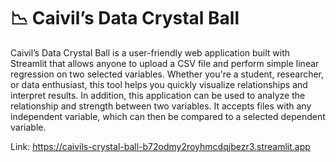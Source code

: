 # 📉 Caivil’s Data Crystal Ball
Caivil’s Data Crystal Ball is a user-friendly web application built with Streamlit that allows anyone to upload a CSV file and perform simple linear regression on two selected variables. Whether you're a student, researcher, or data enthusiast, this tool helps you quickly visualize relationships and interpret results.
In addition, this application can be used to analyze the relationship and strength between two variables. It accepts files with any independent variable, which can then be compared to a selected dependent variable.

Link: https://caivils-crystal-ball-b72odmy2royhmcdqjbezr3.streamlit.app
